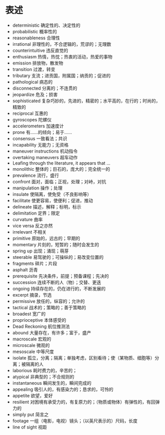 # 表述

* deterministic 确定性的、决定性的
* probabilistic 概率性的
* reasonableness 合理性
* irrational 非理性的，不合逻辑的，荒谬的；无理数
* counterintuitive 违反直觉的
* enthusiasm 热情，热忱；热衷的活动，热爱的事物
* emission 排放物，散发物
* transition 过渡，转变
* tributary 支流；进贡国，附属国；纳贡的；促进的
* pathological 病态的
* disconnected 分离的；不连贯的
* jeopardize 危及；损害
* sophisticated 复杂巧妙的，先进的，精密的；水平高的，在行的；时尚的，精致的
* reciprocal 互惠的
* gyroscopes 陀螺仪
* accelerometers 加速度计
* prone 有……的倾向；易于……
* consensus 一致看法；共识
* incapability 无能力；无资格
* maneuver instructions 机动指令
* overtaking maneuvers 超车动作
* Leafing through the literature, it appears that ...
* monolithic 整体的；巨石的，庞大的；完全统一的
* prevalence 流行，盛行
* confront 面对，面临；正视，处理；对峙，对抗
* manipulation 操作；处理
* insulate 使隔离，使免受（不良影响等）
* facilitate 使更容易，使便利；促进，推动
* delineate 描述，解释；标明，标示
* delimitation 定界；限定
* curvature 曲率
* vice versa 反之亦然
* irrelevant 不相关
* primitive 原始的，远古的；早期的
* momentary 片刻的，短暂的；随时会发生的
* spring up 出现；涌现；萌芽
* steerable 易驾驶的；可操纵的；易改变位置的
* fragments 碎片；片段
* asphalt 沥青
* prerequisite 先决条件，前提；预备课程；先决的
* succession 连续不断的人（物）；交替、更迭
* ongoing 持续存在的，仍在进行的，不断发展的
* excerpt 摘录，节选
* permissive 放任的，纵容的；允许的
* tactical 战术的；策略的；善于策略的
* broadest 宽广的
* proprioceptive 本体感受的
* Dead Reckoning 航位推测法
* abound 大量存在，有许多；富于，盛产
* macroscale 宏观的
* microscale 微观的
* mesoscale 中等尺度
* isolate 孤立，分离；隔离；单独考虑，区别看待；使（某物质、细胞等）分离；被隔离的人
* laborious 耗时费力的，辛苦的；
* atypical 非典型的；不合规则的
* instantaneous 瞬间发生的，瞬间完成的
* appealing 吸引人的，有感染力的；恳求的，可怜的
* appetite 欲望，爱好
* resilient 对困境有承受力的，有复原力的；（物质或物体）有弹性的，有回弹力的
* simply put 简言之
* footage 一组（电影，电视）镜头；（以英尺表示的）尺码，长度
* line of sight 视距
